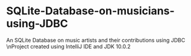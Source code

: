 # SQLite-Database-on-musicians-using-JDBC
An SQLite Database on music artists and their contributions using JDBC 
\nProject created using IntelliJ IDE and JDK 10.0.2
